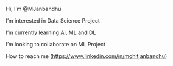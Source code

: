Hi, I’m @MJanbandhu

I’m interested in Data Science Project

I’m currently learning AI, ML and DL

I’m looking to collaborate on ML Project

How to reach me (https://www.linkedin.com/in/mohitjanbandhu)

<!---
MJanbandhu/MJanbandhu is a ✨ special ✨ repository because its `README.md` (this file) appears on your GitHub profile.
You can click the Preview link to take a look at your changes.
--->
